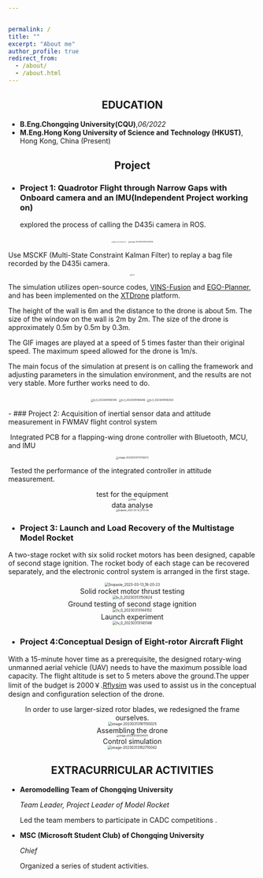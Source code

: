```yaml
---


permalink: /
title: ""
excerpt: "About me"
author_profile: true
redirect_from: 
  - /about/
  - /about.html
---
```

## <center>EDUCATION</center>

- **B.Eng.Chongqing University(CQU)**,*06/2022*
- **M.Eng.Hong Kong University of Science and Technology (HKUST)**, Hong Kong, China (Present)

## <center> Project</center>

- ### Project 1: Quadrotor Flight through Narrow Gaps with Onboard camera and an IMU(Independent Project working on) 

  explored the process of calling the D435i camera in ROS.

<center>
<figure class="half">
<img src="..\images\image-20230410191824227.png" alt="image-20230410191824227" style="zoom: 15%;" />
<img src="..\images\image-20230410192035376.png" alt="image-20230410192035376" style="zoom:25%;" />
</figure>
</center>

Use MSCKF (Multi-State Constraint Kalman Filter) to replay a bag file recorded by the D435i camera.

<center>
<img src="../images/msckf2.gif?lastModify=1681125967" alt="msckf2" style="zoom:15%;" />
</center>


The simulation utilizes open-source codes, [VINS-Fusion](https://github.com/HKUST-Aerial-Robotics/VINS-Fusion) and [EGO-Planner](https://github.com/ZJU-FAST-Lab/ego-planner-swarm), and has been implemented on the [XTDrone](https://github.com/robin-shaun/XTDrone) platform. 

The height of the wall is 6m and the distance to the drone is about 5m. The size of the window on the wall is 2m by 2m. The size of the drone is approximately 0.5m by 0.5m by 0.3m.

The GIF images are played at a speed of 5 times faster than their original speed. The maximum speed allowed for the drone is 1m/s.

The main focus of the simulation at present is on calling the framework and adjusting parameters in the simulation environment, and the results are not very stable. More further works need to do.


<center>
<figure class="third">
  <img src="..\images\lv_0_20230410183145.gif" alt="lv_0_20230410183145" style="zoom: 33%;" />
  <img src="..\images\lv_0_20230410184646.gif" alt="lv_0_20230410184646" style="zoom:33%;" />
  <img src="..\images\lv_0_20230410182933.gif" alt="lv_0_20230410182933" style="zoom:33%;" />
</figure>
</center>
- ### Project 2: Acquisition of inertial sensor data and attitude measurement in FWMAV flight control system 

​			Integrated PCB for a flapping-wing drone controller with Bluetooth, MCU, and IMU	

<center><img src="..\images\image-20230313173758272.png" alt="image-20230313173758272" style="zoom: 33%;" /></center>

​			Tested the performance of the integrated controller in attitude measurement.			

<center>test for the equipment</center>


<div align=center><img src="..\images\fmav.jpg" alt="fmav" style="zoom:33%;" align="middle" /></div>

<center>data analyse</center>


<div align=center><img src="..\images\Snipaste_2023-03-13_13-44-32.jpg" alt="Snipaste_2023-03-13_13-51-56" style="zoom: 30%;" /></div>



- ### Project 3: Launch and Load Recovery of the Multistage Model Rocket 

A two-stage rocket with six solid rocket motors has been designed, capable of second stage ignition. The rocket body of each stage can be recovered separately, and the electronic control system is arranged in the first stage.

<center><img src="..\images\Snipaste_2023-03-13_18-20-23.jpg" alt="Snipaste_2023-03-13_18-20-23" style="zoom:50%;" /></center>

<center>Solid rocket motor thrust testing</center>

<div align=center><img src="..\images\lv_0_20230313150624.gif" alt="lv_0_20230313150624" style="zoom:50%;" /></div>

<center>Ground testing of second stage ignition</center>

<div align=center><img src="..\images\lv_0_20230313144152.gif" alt="lv_0_20230313144152" style="zoom:50%;" /></div>

<center>Launch experiment</center>

<div align=center><img src="..\images\lv_0_20230313145148.gif" alt="lv_0_20230313145148" style="zoom:50%;" /></div>



- ### Project 4:Conceptual Design of Eight-rotor Aircraft Flight

With a 15-minute hover time as a prerequisite, the designed rotary-wing unmanned aerial vehicle (UAV) needs to have the maximum possible load capacity. The flight altitude is set to 5 meters above the ground.The upper limit of the budget is 2000￥.[Rflysim](rflysim.com) was used to assist us in the conceptual design and configuration selection of the drone.

<center>In order to use larger-sized rotor blades, we redesigned the frame ourselves.</center>

<center><img src="..\images\image-20230313161150025.png" alt="image-20230313161150025" style="zoom: 50%;" /></center>

<center>Assembling the drone</center>

<center><img src="..\images\image-20230313161345511.png" alt="image-20230313161345511" style="zoom: 33%;" /></center>

<center>Control simulation</center>

<center><img src="..\images\image-20230313182710042.png" alt="image-20230313182710042" style="zoom:50%;" /></center>

## <center> EXTRACURRICULAR ACTIVITIES</center>

- **Aeromodelling Team of Chongqing University**                                      

  *Team Leader, Project Leader of Model Rocket*

    Led the team members to participate in CADC competitions .

- **MSC (Microsoft Student Club) of Chongqing University**    

    *Chief*

    Organized a series of student activities.

    
